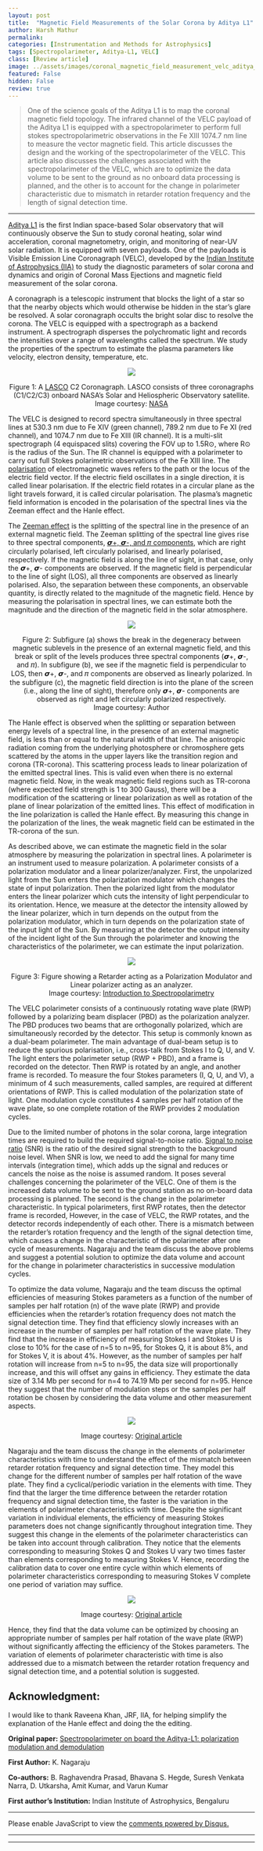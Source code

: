 ```yaml
---
layout: post
title:  "Magnetic Field Measurements of the Solar Corona by Aditya L1"
author: Harsh Mathur
permalink:
categories: [Instrumentation and Methods for Astrophysics]
tags: [Spectropolarimeter, Aditya-L1, VELC]
class: [Review article]
image: ../assets/images/coronal_magnetic_field_measurement_velc_aditya_l1_harsh_images/image_cover.jpg
featured: False
hidden: False
review: true
---
```

> One of the science goals of the Aditya L1 is to map the coronal magnetic field topology. The infrared channel of the VELC payload of the Aditya L1 is equipped with a spectropolarimeter to perform full stokes spectropolarimetric observations in the Fe XIII 1074.7 nm line to measure the vector magnetic field. This article discusses the design and the working of the spectropolarimeter of the VELC. This article also discusses the challenges associated with the spectropolarimeter of the VELC, which are to optimize the data volume to be sent to the ground as no onboard data processing is planned, and the other is to account for the change in polarimeter characteristic due to mismatch in retarder rotation frequency and the length of signal detection time.
>
---

<a href="https://www.isro.gov.in/aditya-l1-first-indian-mission-to-study-sun">Aditya L1</a> is the first Indian space-based Solar observatory that will continuously observe the Sun to study coronal heating, solar wind acceleration, coronal magnetometry, origin, and monitoring of near-UV solar radiation. It is equipped with seven payloads. One of the payloads is Visible Emission Line Coronagraph (VELC), developed by the <a href="https://www.iiap.res.in/">Indian Institute of Astrophysics (IIA)</a> to study the diagnostic parameters of solar corona and dynamics and origin of Coronal Mass Ejections and magnetic field measurement of the solar corona.

A coronagraph is a telescopic instrument that blocks the light of a star so that the nearby objects which would otherwise be hidden in the star’s glare be resolved. A solar coronagraph occults the bright solar disc to resolve the corona. The VELC is equipped with a spectrograph as a backend instrument. A spectrograph disperses the polychromatic light and records the intensities over a range of wavelengths called the spectrum. We study the properties of the spectrum to estimate the plasma parameters like velocity, electron density, temperature, etc.

<p align="center">
  <img src="../assets/images/coronal_magnetic_field_measurement_velc_aditya_l1_harsh_images/image1.jpg">
</p>

<p align = "center"> Figure 1: A <a href="https://en.wikipedia.org/wiki/Large_Angle_and_Spectrometric_Coronagraph">LASCO</a> C2 Coronagraph. LASCO consists of three coronagraphs (C1/C2/C3) onboard NASA’s Solar and Heliospheric Observatory satellite.<br>
Image courtesy: <a href="https://www.swpc.noaa.gov/products/lasco-coronagraph">NASA</a>
</p>

The VELC is designed to record spectra simultaneously in three spectral lines at 530.3 nm due to Fe XIV (green channel), 789.2 nm due to Fe XI (red channel), and 1074.7 nm due to Fe XIII (IR channel). It is a multi-slit spectrograph (4 equispaced slits) covering the FOV up to 1.5R⊙, where R⊙ is the radius of the Sun. The IR channel is equipped with a polarimeter to carry out full Stokes polarimetric observations of the Fe XIII line. The <a href="https://en.wikipedia.org/wiki/Polarization_(waves)">polarisation</a> of electromagnetic waves refers to the path or the locus of the electric field vector. If the electric field oscillates in a single direction, it is called linear polarisation. If the electric field rotates in a circular plane as the light travels forward, it is called circular polarisation. The plasma’s magnetic field information is encoded in the polarisation of the spectral lines via the Zeeman effect and the Hanle effect.

The <a href="http://hyperphysics.phy-astr.gsu.edu/hbase/quantum/zeeman.html">Zeeman effect</a> is the splitting of the spectral line in the presence of an external magnetic field. The Zeeman splitting of the spectral line gives rise to three spectral components, <a href="http://sun.stanford.edu/~sasha/PHYS780/SOLAR_PHYSICS/L5/Lecture_05_PHYS780.pdf">𝞼+, 𝞼-, and 𝜋 components</a>, which are right circularly polarised, left circularly polarised, and linearly polarised, respectively. If the magnetic field is along the line of sight, in that case, only the 𝞼+, 𝞼- components are observed. If the magnetic field is perpendicular to the line of sight (LOS), all three components are observed as linearly polarised. Also, the separation between these components, an observable quantity, is directly related to the magnitude of the magnetic field. Hence by measuring the polarisation in spectral lines, we can estimate both the magnitude and the direction of the magnetic field in the solar atmosphere.

<p align="center">
  <img src="../assets/images/coronal_magnetic_field_measurement_velc_aditya_l1_harsh_images/image2.png">
</p>

<p align = "center"> Figure 2: Subfigure (a) shows the break in the degeneracy between magnetic sublevels in the presence of an external magnetic field, and this break or split of the levels produces three spectral components (𝞼+, 𝞼-, and 𝜋). In subfigure (b), we see if the magnetic field is perpendicular to LOS, then 𝞼+, 𝞼-, and 𝜋 components are observed as linearly polarized. In the subfigure (c), the magnetic field direction is into the plane of the screen (i.e., along the line of sight), therefore only 𝞼+, 𝞼- components are observed as right and left circularly polarized respectively.<br>
Image courtesy: Author
</p>

The Hanle effect is observed when the splitting or separation between energy levels of a spectral line, in the presence of an external magnetic field, is less than or equal to the natural width of that line. The anisotropic radiation coming from the underlying photosphere or chromosphere gets scattered by the atoms in the upper layers like the transition region and corona (TR-corona). This scattering process leads to linear polarization of the emitted spectral lines. This is valid even when there is no external magnetic field. Now, in the weak magnetic field regions such as TR-corona (where expected field strength is 1 to 300 Gauss), there will be a modification of the scattering or linear polarization as well as rotation of the plane of linear polarization of the emitted lines. This effect of modification in the line polarization is called the Hanle effect. By measuring this change in the polarization of the lines, the weak magnetic field can be estimated in the TR-corona of the sun.

As described above, we can estimate the magnetic field in the solar atmosphere by measuring the polarization in spectral lines. A polarimeter is an instrument used to measure polarization. A polarimeter consists of a polarization modulator and a linear polarizer/analyzer. First, the unpolarized light from the Sun enters the polarization modulator which changes the state of input polarization. Then the polarized light from the modulator enters the linear polarizer which cuts the intensity of light perpendicular to its orientation. Hence, we measure at the detector the intensity allowed by the linear polarizer, which in turn depends on the output from the polarization modulator, which in turn depends on the polarization state of the input light of the Sun. By measuring at the detector the output intensity of the incident light of the Sun through the polarimeter and knowing the characteristics of the polarimeter, we can estimate the input polarization.

<p align="center">
  <img src="../assets/images/coronal_magnetic_field_measurement_velc_aditya_l1_harsh_images/image3.png">
</p>

<p align = "center"> Figure 3: Figure showing a Retarder acting as a Polarization Modulator and Linear polarizer acting as an analyzer.<br>
Image courtesy: <a href="https://www.cambridge.org/core/books/introduction-to-spectropolarimetry/78F63E2346A17DA2D401DF3A7D180F49">Introduction to Spectropolarimetry</a>
</p>

The VELC polarimeter consists of a continuously rotating wave plate (RWP) followed by a polarizing beam displacer (PBD) as the polarization analyzer. The PBD produces two beams that are orthogonally polarized, which are simultaneously recorded by the detector. This setup is commonly known as a dual-beam polarimeter. The main advantage of dual-beam setup is to reduce the spurious polarisation, i.e., cross-talk from Stokes I to Q, U, and V. The light enters the polarimeter setup (RWP + PBD), and a frame is recorded on the detector. Then RWP is rotated by an angle, and another frame is recorded. To measure the four Stokes parameters (I, Q, U, and V), a minimum of 4 such measurements, called samples, are required at different orientations of RWP. This is called modulation of the polarization state of light. One modulation cycle constitutes 4 samples per half rotation of the wave plate, so one complete rotation of the RWP provides 2 modulation cycles.

Due to the limited number of photons in the solar corona, large integration times are required to build the required signal-to-noise ratio. <a href="https://en.wikipedia.org/wiki/Signal-to-noise_ratio">Signal to noise ratio</a> (SNR) is the ratio of the desired signal strength to the background noise level. When SNR is low, we need to add the signal for many time intervals (integration time), which adds up the signal and reduces or cancels the noise as the noise is assumed random. It poses several challenges concerning the polarimeter of the VELC. One of them is the increased data volume to be sent to the ground station as no on-board data processing is planned. The second is the change in the polarimeter characteristic. In typical polarimeters, first RWP rotates, then the detector frame is recorded, However, in the case of VELC, the RWP rotates, and the detector records independently of each other. There is a mismatch between the retarder’s rotation frequency and the length of the signal detection time, which causes a change in the characteristic of the polarimeter after one cycle of measurements. Nagaraju and the team discuss the above problems and suggest a potential solution to optimize the data volume and account for the change in polarimeter characteristics in successive modulation cycles.

To optimize the data volume, Nagaraju and the team discuss the optimal efficiencies of measuring Stokes parameters as a function of the number of samples per half rotation (n) of the wave plate (RWP) and provide efficiencies when the retarder’s rotation frequency does not match the signal detection time. They find that efficiency slowly increases with an increase in the number of samples per half rotation of the wave plate. They find that the increase in efficiency of measuring Stokes I and Stokes U is close to 10% for the case of n=5 to n=95, for Stokes Q, it is about 8%, and for Stokes V, it is about 4%. However, as the number of samples per half rotation will increase from n=5 to n=95, the data size will proportionally increase, and this will offset any gains in efficiency. They estimate the data size of 3.14 Mb per second for n=4 to 74.19 Mb per second for n=95. Hence they suggest that the number of modulation steps or the samples per half rotation be chosen by considering the data volume and other measurement aspects.

<p align="center">
  <img src="../assets/images/coronal_magnetic_field_measurement_velc_aditya_l1_harsh_images/image4.png">
</p>

<p align = "center">
Image courtesy: <a href="https://ui.adsabs.harvard.edu/abs/2021ApOpt..60.8145N/abstract">Original article</a>
</p>

Nagaraju and the team discuss the change in the elements of polarimeter characteristics with time to understand the effect of the mismatch between retarder rotation frequency and signal detection time. They model this change for the different number of samples per half rotation of the wave plate. They find a cyclical/periodic variation in the elements with time. They find that the larger the time difference between the retarder rotation frequency and signal detection time, the faster is the variation in the elements of polarimeter characteristics with time. Despite the significant variation in individual elements, the efficiency of measuring Stokes parameters does not change significantly throughout integration time. They suggest this change in the elements of the polarimeter characteristics can be taken into account through calibration. They notice that the elements corresponding to measuring Stokes Q and Stokes U vary two times faster than elements corresponding to measuring Stokes V. Hence, recording the calibration data to cover one entire cycle within which elements of polarimeter characteristics corresponding to measuring Stokes V complete one period of variation may suffice.

<p align="center">
  <img src="../assets/images/coronal_magnetic_field_measurement_velc_aditya_l1_harsh_images/image5.png">
</p>

<p align = "center">
Image courtesy: <a href="https://ui.adsabs.harvard.edu/abs/2021ApOpt..60.8145N/abstract">Original article</a>
</p>

Hence, they find that the data volume can be optimized by choosing an appropriate number of samples per half rotation of the wave plate (RWP) without significantly affecting the efficiency of the Stokes parameters. The variation of elements of polarimeter characteristic with time is also addressed due to a mismatch between the retarder rotation frequency and signal detection time, and a potential solution is suggested.

## Acknowledgment:
I would like to thank Raveena Khan, JRF, IIA, for helping simplify the explanation of the Hanle effect and doing the the editing.

**Original paper:**
<a href="https://ui.adsabs.harvard.edu/abs/2021ApOpt..60.8145N/abstract" target="_blank"> Spectropolarimeter on board the Aditya-L1: polarization modulation and demodulation</a>

**First Author:** K. Nagaraju

**Co-authors:** B. Raghavendra Prasad, Bhavana S. Hegde, Suresh Venkata Narra, D. Utkarsha, Amit Kumar, and Varun Kumar

**First author’s Institution:** Indian Institute of Astrophysics, Bengaluru

---


<div id="disqus_thread"></div>
<script>
    /**
    *  RECOMMENDED CONFIGURATION VARIABLES: EDIT AND UNCOMMENT THE SECTION BELOW TO INSERT DYNAMIC VALUES FROM YOUR PLATFORM OR CMS.
    *  LEARN WHY DEFINING THESE VARIABLES IS IMPORTANT: https://disqus.com/admin/universalcode/#configuration-variables    */
    /*
    var disqus_config = function () {
    this.page.url = PAGE_URL;  // Replace PAGE_URL with your page's canonical URL variable
    this.page.identifier = PAGE_IDENTIFIER; // Replace PAGE_IDENTIFIER with your page's unique identifier variable
    };
    */
    (function() { // DON'T EDIT BELOW THIS LINE
    var d = document, s = d.createElement('script');
    s.src = 'https://cosmicvarta-in.disqus.com/embed.js';
    s.setAttribute('data-timestamp', +new Date());
    (d.head || d.body).appendChild(s);
    })();
</script>
<noscript>Please enable JavaScript to view the <a href="https://disqus.com/?ref_noscript">comments powered by Disqus.</a></noscript>


---
---
